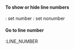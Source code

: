 #### To show or hide line numbers
: set number
: set nonumber

#### Go to line number
:LINE_NUMBER

